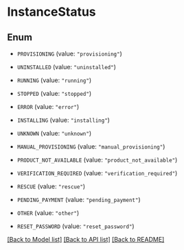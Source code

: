 # InstanceStatus

## Enum


* `PROVISIONING` (value: `"provisioning"`)

* `UNINSTALLED` (value: `"uninstalled"`)

* `RUNNING` (value: `"running"`)

* `STOPPED` (value: `"stopped"`)

* `ERROR` (value: `"error"`)

* `INSTALLING` (value: `"installing"`)

* `UNKNOWN` (value: `"unknown"`)

* `MANUAL_PROVISIONING` (value: `"manual_provisioning"`)

* `PRODUCT_NOT_AVAILABLE` (value: `"product_not_available"`)

* `VERIFICATION_REQUIRED` (value: `"verification_required"`)

* `RESCUE` (value: `"rescue"`)

* `PENDING_PAYMENT` (value: `"pending_payment"`)

* `OTHER` (value: `"other"`)

* `RESET_PASSWORD` (value: `"reset_password"`)


[[Back to Model list]](../README.md#documentation-for-models) [[Back to API list]](../README.md#documentation-for-api-endpoints) [[Back to README]](../README.md)



